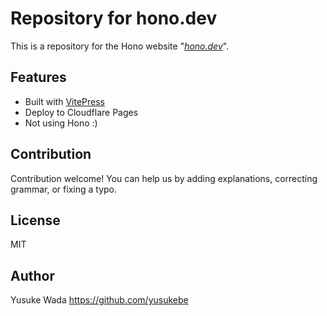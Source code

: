 # Repository for hono.dev

This is a repository for the Hono website "_[hono.dev](https://hono.dev)_".

## Features

- Built with [VitePress](https://vitepress.vuejs.org)
- Deploy to Cloudflare Pages
- Not using Hono :)

## Contribution

Contribution welcome!
You can help us by adding explanations, correcting grammar, or fixing a typo.

## License

MIT

## Author

Yusuke Wada <https://github.com/yusukebe>
